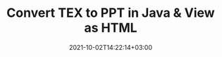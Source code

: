 ---
############################# Static ############################
layout: "autogen"
date: 2021-10-02T14:22:14+03:00
draft: false
path: "total/java/conversion/tex-to-ppt/"

############################# Head ############################
head_title: "Convert TEX to PPT in Java - Sample Java Code"
head_description: "Java document conversion library to convert TEX to PPT and 100+ other file formats in Java & J2SE applications. View the Converted PPT document as HTML viewer."

############################# Header ############################
title: "Convert TEX to PPT in Java & View as HTML"
description: "Programmatically convert TEX to PPT in Java & J2SE platforms using flexible document manipulation options to customize the resultant document. Convert the complete document or some specific pages based on page numbers or selective page ranges using Java document conversion library."

############################# SubMenu ############################
submenu:
    enable: false

############################# Content ############################
content:
    enable: true
    block:
    - title_left: "TEX to PPT Conversion in Java"
      content_left: |
          Perform TEX to PPT file conversion in three simple steps using Java. View the converted document as HTML without any external software dependency.

          -   Create a new instance of **Converter** class and load the TEX file
          -   Set **ConvertOptions** for the PPT document type
          -   Call **Convert** method of **Converter** class instance for conversion to PPT
          -   Set options for HTML viewer
          -   Create **Viewer** object to view converted PPT as HTML
          
      title_right: "Convert Remotely Located Documents"
      content_right: |
          You require `GroupDocs.Conversion` & `GroupDocs.Viewer` namespaces to convert between a wide range of popular document types such as PDF, Microsoft Word, Excel, PowerPoint, Project, Outlook, HTML, diagrams and image file formats. Explore other [Java APIs for Office documents](https://products.conholdate.com/total/java/) as offered by Conholdate.Total.
          
          Get the respective assembly files from the [downloads](https://downloads.conholdate.com/total/java) or fetch the whole package from [Maven](https://repository.conholdate.com/webapp/#/artifacts/browse/tree/General/repo) to add 'Conholdate.Total` directly in your workspace.
          
      code: |
          ```cs {linenos=false}
          // Convert TEX to PPT using GroupDocs.Conversion API
          // Load the source TEX file to be converted
          Converter converter = new Converter("input.tex");

          // Get the convert options ready for the target PPT format
          ConvertOptions convertOptions = new FileType().fromExtension("ppt").getConvertOptions();

          // Convert to PPT format
          converter.convert("output.ppt", convertOptions);

          // Create Viewer object to view the converted PPT as HTML
          try (Viewer viewer = new Viewer("output.ppt"))
          {
              // Set options for HTML viewer
              HtmlViewOptions viewOptions = HtmlViewOptions.forEmbeddedResources("output{0}.html");

              // View converted PPT as HTML
              viewer.view(viewOptions);
          }
          ```
    - title_left: "Convert Password Protected TEX to PPT"
      content_left: |
          Accurately load and convert documents that are protected with a password within your Java based applications. The file format conversion API also supports rendering remote documents from different sources including S3, Blob, FTP, Stream, URL or a local disk.

          -   Create new instance of **Converter** class and pass source document path
          -   Instantiate the proper **ConvertOptions** class e.g. (**PdfConvertOptions**, **WordProcessingConvertOptions**, **SpreadsheetConvertOptions** etc.)
          -   Call **convert** method of **Converter** class instance and pass filename for the converted document
        
      title_right: "Source Document Information Extraction"
      content_right: |
          The documents information extraction feature not only allows getting the basic information about the source document file but it also supports extracting some valuable file-format specific information such as project start and end dates of a Microsoft Project file, any printing restrictions on a PDF document, list of folders enclosed in an Outlook data file etc. 

          Convert popular document file formats on different operating systems such as Windows, Linux or macOS while using development environments such as NetBeans, IntelliJ IDEA and Eclipse.
          
      code: |
          ```cs {linenos=false}
          // Load and convert password protected documents
          WordProcessingLoadOptions loadOptions = new WordProcessingLoadOptions();
          loadOptions.setPassword("12345");

          // Create an instance of Converter class and pass source document path and the load options delegate as a constructor parameters
          Converter converter = new Converter("input.tex", loadOptions);

          // Instantiate PdfConvertOptions class
          PdfConvertOptions options = new PdfConvertOptions();

          // Call convert method of Converter class instance and pass filename for the converted document and the instance of ConvertOptions from the previous step
          converter.convert("output.ppt, options);
          ```
############################# About Formats ############################
about_formats:
    enable: false
############################# More Formats ############################
more_formats:
    enable: true
    auto: false
    other_out_formats: PDF DOCX DOT DOTX DOTM TXT RTF HTML MHTML XLS XLSX XLSM XLT XLTX XLTM DIF PPT PPTX PPS PPSX POT POTX POTM ODT OTT EMZ WMZ SVGZ TEX DCM WMF BMP PNG GIF JPEG TIFF
############################# Back to top ###############################
back_to_top:
  enable: true
---